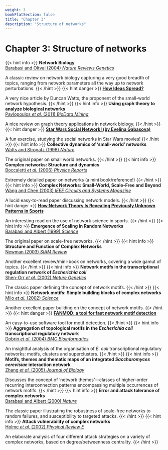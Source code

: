 ```yaml
---
weight: 3
bookFlatSection: false
title: "Chapter 3"
description: "Structure of networks"
---
```


# Chapter 3: Structure of networks

{{< hint info >}}
**Network Biology**   
[Barabasi and Oltvai (2004) _Nature Reviews Genetics_](http://doi.org/10.1038/nrg1272)

A classic review on network biology capturing a very good breadth of topics, ranging from network parameters all the way up to network perturbations.
{{< /hint >}}
{{< hint danger >}}
[**How Ideas Spread?**](http://web.archive.org/web/20140531011749/https://www.credit-suisse.com/us/en/news-and-expertise/news/economy/global-trends.article.html/article/pwp/news-and-expertise/2013/11/en/how-ideas-spread.html)

A very nice article by Duncan Watts, the proponent of the small-world network hypothesis.
{{< /hint >}}
{{< hint info >}}
**Using graph theory to analyze biological networks**   
[Pavlopoulos _et al._ (2011) _BioData Mining_](http://doi.org/10.1186/1756-0381-4-10)

A nice review on graph theory applications in network biology.
{{< /hint >}}
{{< hint danger >}}
[**Star Wars Social Network! (by Evelina Gabasova)**](http://evelinag.com/blog/2015/12-15-star-wars-social-network/index.html)

A fun exercise, studying the social networks in Star Wars movies!
{{< /hint >}}
{{< hint info >}}
**Collective dynamics of &lsquo;small-world&rsquo; networks**   
[Watts and Strogatz (1998) _Nature_](http://doi.org/10.1038/30918)

The original paper on small world networks.
{{< /hint >}}
{{< hint info >}}
**Complex networks: Structure and dynamics**   
[Boccaletti _et al._ (2006) _Physics Reports_](http://doi.org/10.1016/j.physrep.2005.10.009)

Extremely detailed paper on networks (a mini book/reference!)
{{< /hint >}}
{{< hint info >}}
**Complex Networks: Small-World, Scale-Free and Beyond**   
[Wang and Chen (2003) _IEEE Circuits and Systems Magazine_](http://doi.org/10.1109/MCAS.2003.1228503)

A lucid easy-to-read paper discussing network models.
{{< /hint >}}
{{< hint danger >}}
[**How Network Theory Is Revealing Previously Unknown Patterns in Sports**](http://www.technologyreview.com/view/530791/how-network-theory-is-revealing-previously-unknown-patterns-in-sports/)

An interesting read on the use of network science in sports.
{{< /hint >}}
{{< hint info >}}
**Emergence of Scaling in Random Networks**   
[Barabasi and Albert (1999) _Science_](http://doi.org/10.1126/science.286.5439.509)

The original paper on scale-free networks.
{{< /hint >}}
{{< hint info >}}
**Structure and Function of Complex Networks**   
[Newman (2003) _SIAM Review_](http://doi.org/10.1137/s003614450342480)

Another excellent review/mini-book on networks, covering a wide gamut of topics.
{{< /hint >}}
{{< hint info >}}
**Network motifs in the transcriptional regulation network of _Escherichia coli_**   
[Shen-Orr _et al._ (2002) _Nature Genetics_](http://doi.org/10.1038/ng881)

The classic paper defining the concept of network motifs.
{{< /hint >}}
{{< hint info >}}
**Network motifs: Simple building blocks of complex networks**   
[Milo _et al._ (2002) _Science_](http://doi.org/10.1126/science.298.5594.824)

Another excellent paper building on the concept of network motifs.
{{< /hint >}}
{{< hint danger >}}
[**FANMOD: a tool for fast network motif detection**](http://theinf1.informatik.uni-jena.de/~wernicke/motifs/index.html)

An easy-to-use software tool for motif detection.
{{< /hint >}}
{{< hint info >}}
**Aggregation of topological motifs in the _Escherichia coli_ transcriptional regulatory network**   
[Dobrin _et al._ (2004) _BMC Bioinformatics_](http://doi.org/10.1186/1471-2105-5-10)

An insightful analysis of the organisation of _E. coli_ transcriptional regulatory networks: motifs, clusters and superclusters.
{{< /hint >}}
{{< hint info >}}
**Motifs, themes and thematic maps of an integrated _Saccharomyces cerevisiae_ interaction network**   
[Zhang _et al._ (2005) _Journal of Biology_](http://doi.org/10.1186/jbiol23)

Discusses the concept of &lsquo;network themes&rsquo;&mdash;classes of higher-order recurring interconnection patterns encompassing multiple occurrences of network motifs.
{{< /hint >}}
{{< hint info >}}
**Error and attack tolerance of complex networks**   
[Barabasi and Albert (2000) _Nature_](http://doi.org/10.1038/35019019)

The classic paper illustrating the robustness of scale-free networks to random failures, and susceptibility to targeted attacks.
{{< /hint >}}
{{< hint info >}}
**Attack vulnerability of complex networks**   
[Holme _et al._ (2002) _Physical Review E_](http://doi.org/10.1103/physreve.65.056109)

An elaborate analysis of four different attack strategies on a variety of complex networks, based on degree/betweenness centrality.
{{< /hint >}}

